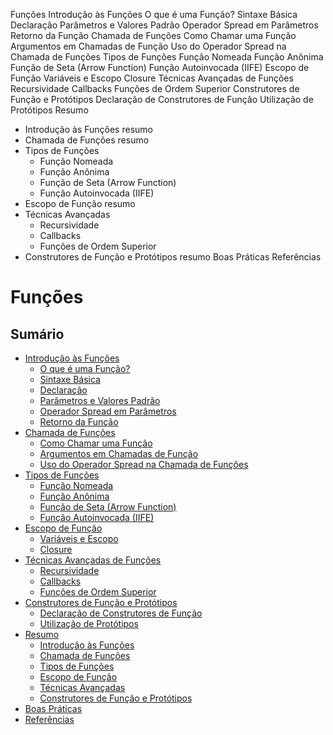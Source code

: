Funções
Introdução às Funções
  O que é uma Função?
  Sintaxe Básica
  Declaração
  Parâmetros e Valores Padrão
  Operador Spread em Parâmetros
  Retorno da Função
Chamada de Funções
  Como Chamar uma Função
  Argumentos em Chamadas de Função
  Uso do Operador Spread na Chamada de Funções
Tipos de Funções
  Função Nomeada
  Função Anônima
  Função de Seta (Arrow Function)
  Função Autoinvocada (IIFE)
Escopo de Função
  Variáveis e Escopo
  Closure
Técnicas Avançadas de Funções
  Recursividade
  Callbacks
  Funções de Ordem Superior
Construtores de Função e Protótipos
  Declaração de Construtores de Função
  Utilização de Protótipos
Resumo
- Introdução às Funções
  resumo
- Chamada de Funções
  resumo
- Tipos de Funções
  - Função Nomeada
  - Função Anônima
  - Função de Seta (Arrow Function)
  - Função Autoinvocada (IIFE)
- Escopo de Função
  resumo
- Técnicas Avançadas
  - Recursividade
  - Callbacks
  - Funções de Ordem Superior
- Construtores de Função e Protótipos
  resumo
Boas Práticas
Referências





# Funções

## Sumário
- [Introdução às Funções](#introdução-às-funções)
  - [O que é uma Função?](#o-que-é-uma-função)
  - [Sintaxe Básica](#sintaxe-básica)
  - [Declaração](#declaração)
  - [Parâmetros e Valores Padrão](#parâmetros-e-valores-padrão)
  - [Operador Spread em Parâmetros](#operador-spread-em-parâmetros)
  - [Retorno da Função](#retorno-da-função)
- [Chamada de Funções](#chamada-de-funções)
  - [Como Chamar uma Função](#como-chamar-uma-função)
  - [Argumentos em Chamadas de Função](#argumentos-em-chamadas-de-função)
  - [Uso do Operador Spread na Chamada de Funções](#uso-do-operador-spread-na-chamada-de-funções)
- [Tipos de Funções](#tipos-de-funções)
  - [Função Nomeada](#função-nomeada)
  - [Função Anônima](#função-anônima)
  - [Função de Seta (Arrow Function)](#função-de-seta-arrow-function)
  - [Função Autoinvocada (IIFE)](#função-autoinvocada-iife)
- [Escopo de Função](#escopo-de-função)
  - [Variáveis e Escopo](#variáveis-e-escopo)
  - [Closure](#closure)
- [Técnicas Avançadas de Funções](#técnicas-avançadas-de-funções)
  - [Recursividade](#recursividade)
  - [Callbacks](#callbacks)
  - [Funções de Ordem Superior](#funções-de-ordem-superior)
- [Construtores de Função e Protótipos](#construtores-de-função-e-protótipos)
  - [Declaração de Construtores de Função](#declaração-de-construtores-de-função)
  - [Utilização de Protótipos](#utilização-de-protótipos)
- [Resumo](#resumo)
  - [Introdução às Funções](#introdução-às-funções-resumo)
  - [Chamada de Funções](#chamada-de-funções-resumo)
  - [Tipos de Funções](#tipos-de-funções-resumo)
  - [Escopo de Função](#escopo-de-função-resumo)
  - [Técnicas Avançadas](#técnicas-avançadas-resumo)
  - [Construtores de Função e Protótipos](#construtores-de-função-e-protótipos-resumo)
- [Boas Práticas](#boas-práticas)
- [Referências](#referências)